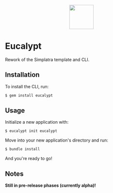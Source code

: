 <p align="center">
  <img width="80" src="https://s22.postimg.cc/gf1ovyb7l/eucalypt-logo.png"/>
</p>

# Eucalypt

Rework of the Simplatra template and CLI.

## Installation

To install the CLI, run:

```bash
$ gem install eucalypt
```

## Usage

Initialize a new application with:

```bash
$ eucalypt init eucalypt
```

Move into your new application's directory and run:

```bash
$ bundle install
```

And you're ready to go!

## Notes

**Still in pre-release phases (currently alpha)!**